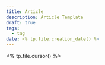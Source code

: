 ```yaml
---
title: Article
description: Article Template
draft: true
tags:
  - tag
date: <% tp.file.creation_date() %>
---
```

<% tp.file.cursor() %>